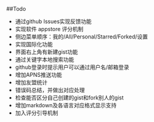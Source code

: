 ##Todo

* 通过github Issues实现反馈功能
* 实现软件 appstore 评分机制
* 侧边菜单顺序：我的/All/Personal/Starred/Forked/设置
* 实现国际化功能
* 界面右上角有新建gist功能
* 通过关键字本地搜索功能
* github登录时提示用户可以通过用户名/邮箱登录
* 增加APNS推送功能
* 增加友盟统计
* 错误码总结，并做出对应处理
* 检查能否区分自己创建的gist和fork别人的gist
* 增加markdown及各语言对应格式显示支持
* 加入评分引导机制
